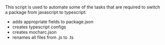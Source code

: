This script is used to automate some of the tasks that are required to switch a package from javascript to typescript:

- adds appropriate fields to package.json
- creates typescript configs
- creates mocharc.json
- renames all files from .js to .ts
